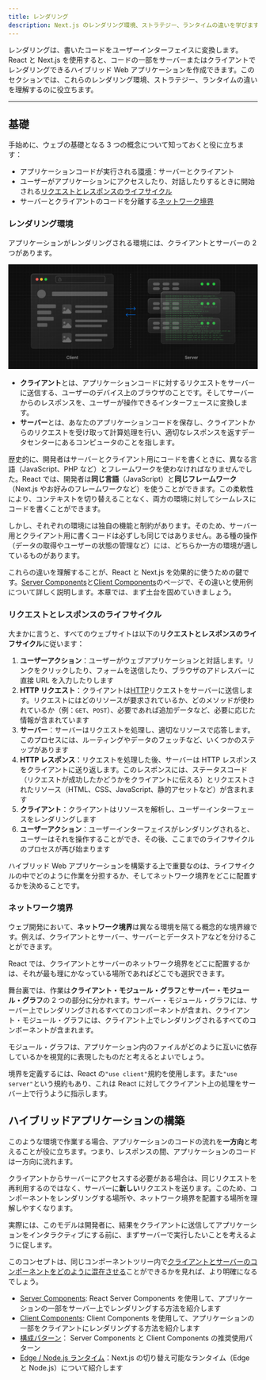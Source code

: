 ```yaml
---
title: レンダリング
description: Next.js のレンダリング環境、ストラテジー、ランタイムの違いを学びます。
---
```


レンダリングは、書いたコードをユーザーインターフェイスに変換します。React と Next.js を使用すると、コードの一部をサーバーまたはクライアントでレンダリングできるハイブリッド Web アプリケーションを作成できます。このセクションでは、これらのレンダリング環境、ストラテジー、ランタイムの違いを理解するのに役立ちます。

---

## 基礎

手始めに、ウェブの基礎となる 3 つの概念について知っておくと役に立ちます：

- アプリケーションコードが実行される[環境](#レンダリング環境)：サーバーとクライアント
- ユーザーがアプリケーションにアクセスしたり、対話したりするときに開始される[リクエストとレスポンスのライフサイクル](#リクエストとレスポンスのライフサイクル)
- サーバーとクライアントのコードを分離する[ネットワーク境界](#ネットワーク境界)

### レンダリング環境

アプリケーションがレンダリングされる環境には、クライアントとサーバーの 2 つがあります。

![Fetch Request Deduplication](../../assets/client-and-server-environments.svg)

- **クライアント**とは、アプリケーションコードに対するリクエストをサーバーに送信する、ユーザーのデバイス上のブラウザのことです。そしてサーバーからのレスポンスを、ユーザーが操作できるインターフェースに変換します。
- **サーバー**とは、あなたのアプリケーションコードを保存し、クライアントからのリクエストを受け取って計算処理を行い、適切なレスポンスを返すデータセンターにあるコンピュータのことを指します。

歴史的に、開発者はサーバーとクライアント用にコードを書くときに、異なる言語（JavaScript、PHP など）とフレームワークを使わなければなりませんでした。React では、開発者は**同じ言語**（JavaScript）と**同じフレームワーク**（Next.js やお好みのフレームワークなど）を使うことができます。この柔軟性により、コンテキストを切り替えることなく、両方の環境に対してシームレスにコードを書くことができます。

<!-- textlint-disable -->

しかし、それぞれの環境には独自の機能と制約があります。そのため、サーバー用とクライアント用に書くコードは必ずしも同じではありません。ある種の操作（データの取得やユーザーの状態の管理など）には、どちらか一方の環境が適しているものがあります。

<!-- texltint-enable -->

これらの違いを理解することが、React と Next.js を効果的に使うための鍵です。[Server Components](/docs/app-router/building-your-application/rendering/server-components)と[Client Components](/docs/app-router/building-your-application/rendering/client-components)のページで、その違いと使用例について詳しく説明します。本章では、まず土台を固めていきましょう。

### リクエストとレスポンスのライフサイクル

大まかに言うと、すべてのウェブサイトは以下の**リクエストとレスポンスのライフサイクル**に従います：

1. **ユーザーアクション**：ユーザーがウェブアプリケーションと対話します。リンクをクリックしたり、フォームを送信したり、ブラウザのアドレスバーに直接 URL を入力したりします
2. **HTTP リクエスト**：クライアントは[HTTP](https://developer.mozilla.org/docs/Web/HTTP)リクエストをサーバーに送信します。リクエストにはどのリソースが要求されているか、どのメソッドが使われているか（例：`GET`、`POST`）、必要であれば追加データなど、必要に応じた情報が含まれています
3. **サーバー**：サーバーはリクエストを処理し、適切なリソースで応答します。このプロセスには、ルーティングやデータのフェッチなど、いくつかのステップがあります
4. **HTTP レスポンス**：リクエストを処理した後、サーバーは HTTP レスポンスをクライアントに送り返します。このレスポンスには、ステータスコード（リクエストが成功したかどうかをクライアントに伝える）とリクエストされたリソース（HTML、CSS、JavaScript、静的アセットなど）が含まれます
5. **クライアント**：クライアントはリソースを解析し、ユーザーインターフェースをレンダリングします
6. **ユーザーアクション**：ユーザーインターフェイスがレンダリングされると、ユーザーはそれを操作することができ、その後、ここまでのライフサイクルのプロセスが再び始まります

ハイブリッド Web アプリケーションを構築する上で重要なのは、ライフサイクルの中でどのように作業を分担するか、そしてネットワーク境界をどこに配置するかを決めることです。

### ネットワーク境界

ウェブ開発において、**ネットワーク境界**は異なる環境を隔てる概念的な境界線です。例えば、クライアントとサーバー、サーバーとデータストアなどを分けることができます。

React では、クライアントとサーバーのネットワーク境界をどこに配置するかは、それが最も理にかなっている場所であればどこでも選択できます。

舞台裏では、作業は**クライアント・モジュール・グラフ**と**サーバー・モジュール・グラフ**の 2 つの部分に分かれます。サーバー・モジュール・グラフには、サーバー上でレンダリングされるすべてのコンポーネントが含まれ、クライアント・モジュール・グラフには、クライアント上でレンダリングされるすべてのコンポーネントが含まれます。

モジュール・グラフは、アプリケーション内のファイルがどのように互いに依存しているかを視覚的に表現したものだと考えるとよいでしょう。

境界を定義するには、React の`"use client"`規約を使用します。また`"use server"`という規約もあり、これは React に対してクライアント上の処理をサーバー上で行うように指示します。

## ハイブリッドアプリケーションの構築

このような環境で作業する場合、アプリケーションのコードの流れを**一方向**と考えることが役に立ちます。つまり、レスポンスの間、アプリケーションのコードは一方向に流れます。

クライアントからサーバーにアクセスする必要がある場合は、同じリクエストを再利用するのではなく、サーバーに**新しい**リクエストを送ります。このため、コンポーネントをレンダリングする場所や、ネットワーク境界を配置する場所を理解しやすくなります。

実際には、このモデルは開発者に、結果をクライアントに送信してアプリケーションをインタラクティブにする前に、まずサーバーで実行したいことを考えるように促します。

このコンセプトは、同じコンポーネントツリー内で[クライアントとサーバーのコンポーネントをどのように混在させる](/docs/app-router/building-your-application/rendering/composition-patterns)ことができるかを見れば、より明確になるでしょう。

- [Server Components](/docs/app-router/building-your-application/rendering/server-components): React Server Components を使用して、アプリケーションの一部をサーバー上でレンダリングする方法を紹介します
- [Client Components](/docs/app-router/building-your-application/rendering/client-components): Client Components を使用して、アプリケーションの一部をクライアントにレンダリングする方法を紹介します
- [構成パターン](/docs/app-router/building-your-application/rendering/composition-patterns)： Server Components と Client Components の推奨使用パターン
- [Edge / Node.js ランタイム](/docs/app-router/building-your-application/rendering/edge-and-nodejs-runtimes)：Next.js の切り替え可能なランタイム（Edge と Node.js）について紹介します
